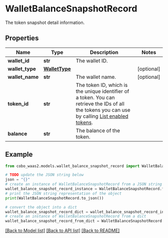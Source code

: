# WalletBalanceSnapshotRecord

The token snapshot detail information.

## Properties

Name | Type | Description | Notes
------------ | ------------- | ------------- | -------------
**wallet_id** | **str** | The wallet ID. | 
**wallet_type** | [**WalletType**](WalletType.md) |  | [optional] 
**wallet_name** | **str** | The wallet name. | [optional] 
**token_id** | **str** | The token ID, which is the unique identifier of a token. You can retrieve the IDs of all the tokens you can use by calling [List enabled tokens](/v2/api-references/wallets/list-enabled-tokens). | 
**balance** | **str** | The balance of the token. | 

## Example

```python
from cobo_waas2.models.wallet_balance_snapshot_record import WalletBalanceSnapshotRecord

# TODO update the JSON string below
json = "{}"
# create an instance of WalletBalanceSnapshotRecord from a JSON string
wallet_balance_snapshot_record_instance = WalletBalanceSnapshotRecord.from_json(json)
# print the JSON string representation of the object
print(WalletBalanceSnapshotRecord.to_json())

# convert the object into a dict
wallet_balance_snapshot_record_dict = wallet_balance_snapshot_record_instance.to_dict()
# create an instance of WalletBalanceSnapshotRecord from a dict
wallet_balance_snapshot_record_from_dict = WalletBalanceSnapshotRecord.from_dict(wallet_balance_snapshot_record_dict)
```
[[Back to Model list]](../README.md#documentation-for-models) [[Back to API list]](../README.md#documentation-for-api-endpoints) [[Back to README]](../README.md)


